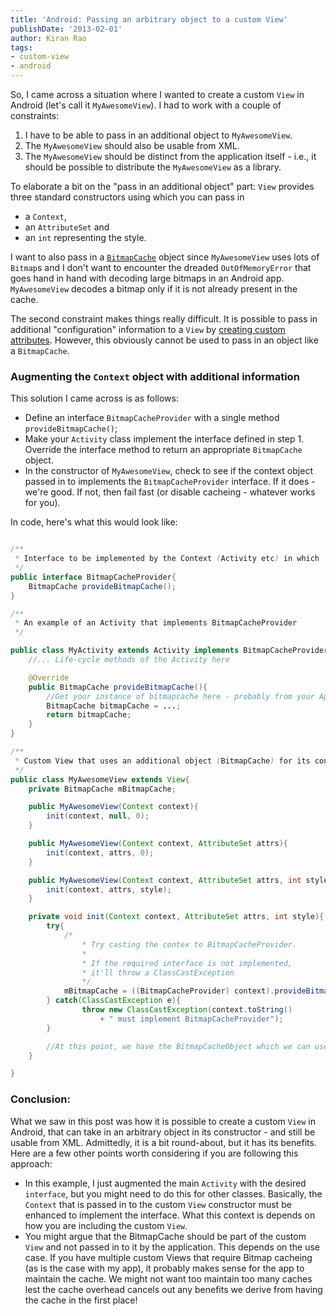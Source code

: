 ```yaml
--- 
title: 'Android: Passing an arbitrary object to a custom View'
publishDate: '2013-02-01' 
author: Kiran Rao 
tags: 
- custom-view 
- android
---
```


So, I came across a situation where I wanted to create a custom `View`
in Android (let's call it `MyAwesomeView`). I had to work with a couple
of constraints:

1.  I have to be able to pass in an additional object to
    `MyAwesomeView`.
2.  The `MyAwesomeView` should also be usable from XML.
3.  The `MyAwesomeView` should be distinct from the application itself -
    i.e., it should be possible to distribute the `MyAwesomeView` as a
    library.

To elaborate a bit on the "pass in an additional object" part: `View`
provides three standard constructors using which you can pass in

-   a `Context`,
-   an `AttributeSet` and
-   an `int` representing the style.

I want to also pass in a
[`BitmapCache`](https://github.com/chrisbanes/Android-BitmapCache)
object since `MyAwesomeView` uses lots of `Bitmap`s and I don't want to
encounter the dreaded `OutOfMemoryError` that goes hand in hand with
decoding large bitmaps in an Android app. `MyAwesomeView` decodes a
bitmap only if it is not already present in the cache.

The second constraint makes things really difficult. It is possible to
pass in additional "configuration" information to a `View` by [creating
custom
attributes](http://developer.android.com/training/custom-views/create-view.html#customattr).
However, this obviously cannot be used to pass in an object like a
`BitmapCache`.

### Augmenting the `Context` object with additional information

This solution I came across is as follows:

-   Define an interface `BitmapCacheProvider` with a single method
    `provideBitmapCache()`;
-   Make your `Activity` class implement the interface defined in
    step 1. Override the interface method to return an appropriate
    `BitmapCache` object.
-   In the constructor of `MyAwesomeView`, check to see if the context
    object passed in to implements the `BitmapCacheProvider` interface.
    If it does - we're good. If not, then fail fast (or disable
    cacheing - whatever works for you).

In code, here's what this would look like:
```java

/**
 * Interface to be implemented by the Context (Activity etc) in which `MyAwesomeView` runs
 */
public interface BitmapCacheProvider{
    BitmapCache provideBitmapCache();
}

/**
 * An example of an Activity that implements BitmapCacheProvider
 */

public class MyActivity extends Activity implements BitmapCacheProvider{
    //... Life-cycle methods of the Activity here

    @Override
    public BitmapCache provideBitmapCache(){
        //Get your instance of bitmapcache here - probably from your Application
        BitmapCache bitmapCache = ...;
        return bitmapCache;
    }
}

/**
 * Custom View that uses an additional object (BitmapCache) for its configuration.
 */
public class MyAwesomeView extends View{
    private BitmapCache mBitmapCache;

    public MyAwesomeView(Context context){
        init(context, null, 0);
    }

    public MyAwesomeView(Context context, AttributeSet attrs){
        init(context, attrs, 0);
    }

    public MyAwesomeView(Context context, AttributeSet attrs, int style){
        init(context, attrs, style);
    }

    private void init(Context context, AttributeSet attrs, int style){
        try{
            /*
                * Try casting the contex to BitmapCacheProvider. 
                * 
                * If the required interface is not implemented, 
                * it'll throw a ClassCastException
                */
            mBitmapCache = ((BitmapCacheProvider) context).provideBitmapCache();
        } catch(ClassCastException e){
                throw new ClassCastException(context.toString()
                    + " must implement BitmapCacheProvider");
        }

        //At this point, we have the BitmapCacheObject which we can use for further processing.
    }

}
```

### Conclusion:

What we saw in this post was how it is possible to create a custom
`View` in Android, that can take in an arbitrary object in its
constructor - and still be usable from XML. Admittedly, it is a bit
round-about, but it has its benefits. Here are a few other points worth
considering if you are following this approach:

-   In this example, I just augmented the main `Activity` with the
    desired `interface`, but you might need to do this for other
    classes. Basically, the `Context` that is passed in to the custom
    `View` constructor must be enhanced to implement the interface. What
    this context is depends on how you are including the custom `View`.
-   You might argue that the BitmapCache should be part of the custom
    `View` and not passed in to it by the application. This depends on
    the use case. If you have multiple custom Views that require Bitmap
    cacheing (as is the case with my app), it probably makes sense for
    the app to maintain the cache. We might not want too maintain too
    many caches lest the cache overhead cancels out any benefits we
    derive from having the cache in the first place!
